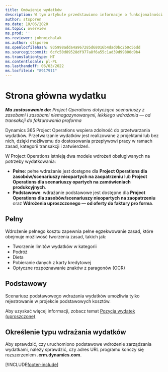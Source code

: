 ```yaml
---
title: Omówienie wydatków
description: W tym artykule przedstawiono informacje o funkcjonalności Wydatek w aplikacji Project Operations.
author: stsporen
ms.date: 10/06/2020
ms.topic: overview
ms.prod: ''
ms.reviewer: johnmichalak
ms.author: stsporen
ms.openlocfilehash: 935998adda4a967285d68016b4dad0bc2b0c56dd
ms.sourcegitcommit: 6cfc50d89528df977a8f6a55c1ad39d99800d9b4
ms.translationtype: HT
ms.contentlocale: pl-PL
ms.lasthandoff: 06/03/2022
ms.locfileid: "8917911"
---
```

# <a name="expense-home-page"></a>Strona główna wydatku

_**Ma zastosowanie do:** Project Operations dotyczące scenariuszy z zasobami i zasobami niemagazynowanymi, lekkiego wdrażania — od transakcji do fakturowania proforma_


Dynamics 365 Project Operations wspiera zdolność do przetwarzania wydatków. Przetwarzanie wydatków jest realizowane z projektami lub bez nich, dzięki możliwemu do dostosowania przepływowi pracy w ramach zasad, kategorii transakcji i zatwierdzeń.

W Project Operations istnieją dwa modele wdrożeń obsługiwanych na potrzeby wydatkowania: 

- **Pełne**: pełne wdrażanie jest dostępne dla **Project Operations dla zasobów/scenariuszy nieopartych na zaopatrzeniu** lub **Project Operations dla scenariuszy opartych na zamówieniach produkcyjnych**.
- **Podstawowe**: wdrażanie podstawowe jest dostępne dla **Project Operations dla zasobów/scenariuszy nieopartych na zaopatrzeniu** oraz **Wdrożenia uproszczonego — od oferty do faktury pro forma**.

## <a name="full"></a>Pełny 
Wdrożenie pełnego kosztu zapewnia pełne egzekwowanie zasad, które obejmuje możliwość tworzenia zasad, takich jak:

  - Tworzenie limitów wydatków w kategorii
  - Podróż
  - Dieta
  - Pobieranie danych z karty kredytowej
  - Optyczne rozpoznawanie znaków z paragonów (OCR)

## <a name="basic"></a>Podstawowy 
Scenariusz podstawowego wdrażania wydatków umożliwia tylko rejestrowanie w projekcie podstawowych kosztów. 

Aby uzyskać więcej informacji, zobacz temat [Pozycja wydatek (uproszczone)](basic-expense.md)

## <a name="determine-your-expense-deployment"></a>Określenie typu wdrażania wydatków
Aby sprawdzić, czy uruchomiono podstawowe wdrożenie zarządzania wydatkami, należy sprawdzić, czy adres URL programu kończy się rozszerzeniem **.crm.dynamics.com**. 


[!INCLUDE[footer-include](../includes/footer-banner.md)]